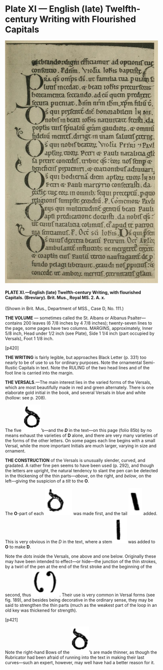 # Plate XI — English \(late\) Twelfth-century Writing with Flourished Capitals

![Plate XI.&#x2014;English \(late\) Twelfth-century Writing, with flourished Capitals. \(Breviary\). Brit. Mus., Royal MS. 2. A.X.](../.gitbook/assets/i453e-plate_xi.jpg)

#### PLATE XI.—English \(late\) Twelfth-century Writing, with flourished Capitals. \(Breviary\). Brit. Mus., Royal MS. 2. A. x. <a id="plate11-note"></a>

\(Shown in Brit. Mus., Department of MSS., Case D, No. 111.\)

**THE VOLUME** — sometimes called the St. Albans or Albanus Psalter—contains 200 leaves \(6 7/8 inches by 4 7/8 inches\); twenty-seven lines to the page, some pages have two columns. MARGINS, approximately, Inner 5/8 inch, Head under 1/2 inch \(see Plate\), Side 1 1/4 inch \(part occupied by Versals\), Foot 1 1/8 inch.

\[p420\]

**THE WRITING** is fairly legible, but approaches Black Letter \(p. 331\) too nearly to be of use to us for ordinary purposes. Note the ornamental Semi-Rustic Capitals in text. Note the RULING of the two head lines and of the foot line is carried into the margin.

**THE VERSALS**.—The main interest lies in the varied forms of the Versals, which are most beautifully made in red and green alternately. There is one elaborate gold initial in the book, and several Versals in blue and white \(hollow: see p. 208\).

The five ![Uncial D](../.gitbook/assets/i420c1.jpg)’s—and the _**D**_ in the text—on this page \(folio 85b\) by no means exhaust the varieties of **D** alone, and there are very many varieties of the forms of the other letters. On some pages each line begins with a small Versal, while the more important Initials are much larger, varying in size and ornament.

**THE CONSTRUCTION** of the Versals is unusually slender, curved, and gradated. A rather fine pen seems to have been used \(p. 292\), and though the letters are upright, the natural tendency to slant the pen can be detected in the thickening of the thin parts—_above_, on the right, and _below_, on the left—giving the suspicion of a _tilt_ to the **O**.

The **O**-part of each ![Uncial D](../.gitbook/assets/i420c2.jpg) was made first, and the tail ![tail](../.gitbook/assets/i420c3.jpg) added. This is very obvious in the _D_ in the text, where a stem ![stem](../.gitbook/assets/i420c4.jpg) was added to **O** to make **D**.

Note the _dots_ inside the Versals, one above and one below. Originally these may have been intended to effect—or hide—the junction of the thin strokes, by a twirl of the pen at the end of the first stroke and the beginning of the second, thus ![twirl of pen](../.gitbook/assets/i420c5.jpg)![twirl of pen](../.gitbook/assets/i420eb-6.jpg). Their use is very common in Versal forms \(see fig. 189\), and besides being decorative in the ordinary sense, they may be said to strengthen the thin parts \(much as the weakest part of the loop in an old key was thickened for strength\).

\[p421\]

Note the right-hand Bows of the ![Uncial D](../.gitbook/assets/i420c1.jpg)’s are made thinner, as though the Rubricator had been afraid of running into the text in making their last curves—such an expert, however, may well have had a better reason for it.

